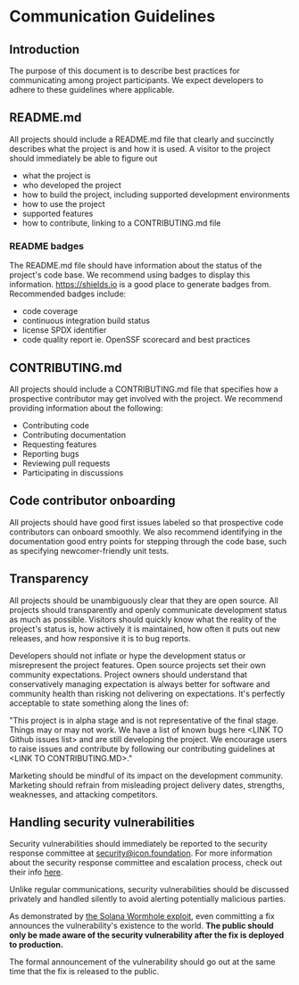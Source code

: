 # Communication Guidelines

## Introduction

The purpose of this document is to describe best practices for communicating among project participants. We expect developers to adhere to these guidelines where applicable.

## README.md

All projects should include a README.md file that clearly and succinctly describes what the project is and how it is used. A visitor to the project should immediately be able to figure out

- what the project is
- who developed the project
- how to build the project, including supported development environments
- how to use the project
- supported features
- how to contribute, linking to a CONTRIBUTING.md file

### README badges

The README.md file should have information about the status of the project's code base. We recommend using badges to display this information. https://shields.io is a good place to generate badges from. Recommended badges include:

- code coverage
- continuous integration build status
- license SPDX identifier
- code quality report ie. OpenSSF scorecard and best practices

## CONTRIBUTING.md

All projects should include a CONTRIBUTING.md file that  specifies how a prospective contributor may get involved with the project. We recommend providing information about the following:

- Contributing code
- Contributing documentation
- Requesting features
- Reporting bugs
- Reviewing pull requests
- Participating in discussions

## Code contributor onboarding

All projects should have good first issues labeled so that prospective code contributors can onboard smoothly. We also recommend identifying in the documentation good entry points for stepping through the code base, such as specifying newcomer-friendly unit tests.

## Transparency

All projects should be unambiguously clear that they are open source. All projects should transparently and openly communicate development status as much as possible. Visitors should quickly know what the reality of the project's status is, how actively it is maintained, how often it puts out new releases, and how responsive it is to bug reports.

Developers should not inflate or hype the development status or misrepresent the project features. Open source projects set their own community expectations. Project owners should understand that conservatively managing expectation is always better for software and community health than risking not delivering on expectations. It's perfectly acceptable to state something along the lines of:

"This project is in alpha stage and is not representative of the final stage. Things may or may not work. We have a list of known bugs here \<LINK TO Github issues list\> and are still developing the project. We encourage users to raise issues and contribute by following our contributing guidelines at \<LINK TO CONTRIBUTING.MD\>."

Marketing should be mindful of its impact on the development community. Marketing should refrain from misleading project delivery dates, strengths, weaknesses, and attacking competitors.

## Handling security vulnerabilities

Security vulnerabilities should immediately be reported to the security response committee at [security@icon.foundation](mailto:security@icon.foundation). For more information about the security response committee and escalation process, check out their info [here](/committees/security-response-committee/SECURITY.md).

Unlike regular communications, security vulnerabilities should be discussed privately and handled silently to avoid alerting potentially malicious parties.

As demonstrated by [the Solana Wormhole exploit](https://research.kudelskisecurity.com/2022/02/03/quick-analysis-of-the-wormhole-attack/), even committing a fix announces the vulnerability's existence to the world. **The public should only be made aware of the security vulnerability after the fix is deployed to production.**

The formal announcement of the vulnerability should go out at the same time that the fix is released to the public.
